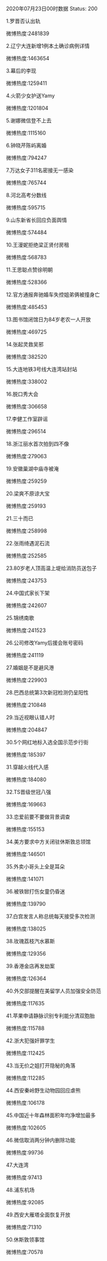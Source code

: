 2020年07月23日00时数据
Status: 200

1.罗晋否认出轨

微博热度:2481839

2.辽宁大连新增1例本土确诊病例详情

微博热度:1463654

3.幕后的李现

微博热度:1259411

4.火箭少女护送Yamy

微博热度:1201804

5.谢娜微信登不上去

微博热度:1115160

6.钟晓芹陈屿离婚

微博热度:794247

7.万达女子311名密接无一感染

微博热度:765744

8.河北高考分数线

微博热度:595715

9.山东新省长回应负面舆情

微博热度:574484

10.王漫妮拒绝梁正贤付房租

微博热度:568783

11.王思聪点赞徐明朝

微博热度:528366

12.官方通报奔驰婚车失控姐弟俩被撞身亡

微博热度:485453

13.图书馆闭馆日为84岁老农一人开放

微博热度:469725

14.张起灵救吴邪

微博热度:382520

15.大连地铁3号线大连湾站封站

微博热度:338002

16.脱口秀大会

微博热度:306658

17.李健工作室辟谣

微博热度:296514

18.浙江丽水首次拍到四不像

微博热度:279063

19.安徽巢湖中庙寺被淹

微博热度:259259

20.梁爽不原谅大宝

微博热度:259193

21.三十而已

微博热度:258998

22.张雨绮遇泥石流

微博热度:252585

23.80岁老人顶高温上堤给消防员送包子

微博热度:243753

24.中国式家长下架

微博热度:242607

25.锦绣南歌

微博热度:241523

26.公司修改Yamy后援会账号密码

微博热度:241119

27.婚姻是不是避风港

微博热度:229903

28.巴西总统第3次新冠检测仍呈阳性

微博热度:210848

29.当近视眼认错人时

微博热度:204847

30.5个网红地标入选全国示范步行街

微博热度:185397

31.穿越火线代入感

微博热度:184080

32.TS晋级世冠八强

微博热度:169663

33.恋爱前要不要做背景调查

微博热度:155153

34.美方要求中方关闭驻休斯敦总领馆

微博热度:146501

35.外卖小哥头上全是耳朵

微博热度:141071

36.被铁锨打伤女童仍昏迷

微博热度:139790

37.白宫发言人称总统每天接受多次检测

微博热度:138025

38.玫瑰荔枝汽水慕斯

微博热度:129356

39.香港金店再发劫案

微博热度:126364

40.外交部提醒在美留学人员加强安全防范

微博热度:117635

41.苹果申请静脉识别专利能分清双胞胎

微博热度:115788

42.浙大犯强奸罪学生

微博热度:112425

43.当无价之姐打开隐秘的角落

微博热度:112285

44.西安秦岭野生动物园回应虐熊

微博热度:106178

45.中国近十年森林面积年均净增加最多

微博热度:102605

46.微信取消两分钟内删除功能

微博热度:99736

47.大连湾

微博热度:97413

48.浦东机场

微博热度:92085

49.西安大雁塔全面恢复开放

微博热度:71310

50.休斯敦领事馆

微博热度:70578

